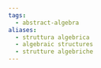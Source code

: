 ```yaml
---
tags:
  - abstract-algebra
aliases:
  - struttura algebrica
  - algebraic structures
  - strutture algebriche
---
```

